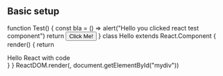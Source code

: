 ## Basic setup
  function Test() {
            const bla = () => alert("Hello you clicked react test component")
            return <button onClick={bla}>Click Me!</button>
        }
        class Hello extends React.Component {
            render() {
                return <div>Hello React with code <Test /></div>
            }
        }
        ReactDOM.render(<Hello />, document.getElementById("mydiv"))

